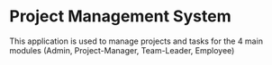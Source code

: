 # Project Management System
This application is used to manage projects and tasks for the 4 main modules (Admin, Project-Manager, Team-Leader, Employee)
